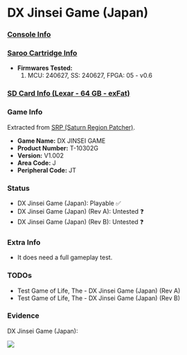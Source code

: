 # DX Jinsei Game (Japan)

### [Console Info](../../../../../Info/Consoles/VA13/README.md)

### [Saroo Cartridge Info](../../../../../Info/Cartridges/RetroGameParadiseStore/1.32F/README.md)

- <b>Firmwares Tested:</b>
  1. MCU: 240627, SS: 240627, FPGA: 05 - v0.6

### [SD Card Info (Lexar - 64 GB - exFat)](../../../../../Info/SdCards/Lexar/64GB/exfat/README.md)

### Game Info

Extracted from [SRP (Saturn Region Patcher)](https://segaxtreme.net/resources/saturn-region-patcher.81/download).

- <b>Game Name:</b> DX JINSEI GAME
- <b>Product Number:</b> T-10302G
- <b>Version:</b> V1.002
- <b>Area Code:</b> J
- <b>Peripheral Code:</b> JT

### Status

- DX Jinsei Game (Japan): Playable :white_check_mark:
- DX Jinsei Game (Japan) (Rev A): Untested :question:
- DX Jinsei Game (Japan) (Rev B): Untested :question:

### Extra Info

- It does need a full gameplay test.

### TODOs

- Test Game of Life, The - DX Jinsei Game (Japan) (Rev A)
- Test Game of Life, The - DX Jinsei Game (Japan) (Rev B)

### Evidence

DX Jinsei Game (Japan):

[![](https://img.youtube.com/vi/8qXY6lMWRk4/0.jpg)](https://www.youtube.com/watch?v=8qXY6lMWRk4)
